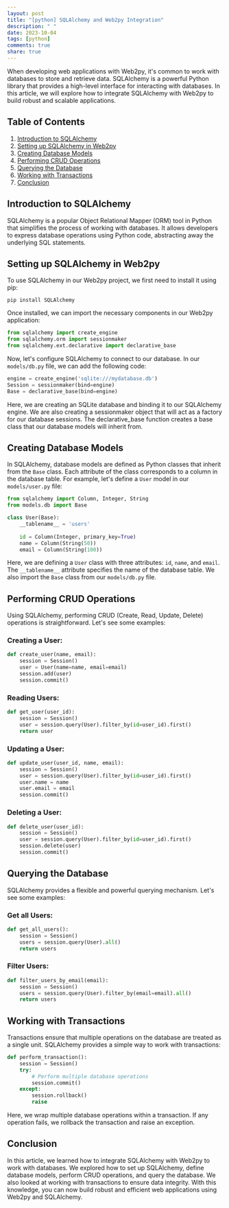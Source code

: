 ```yaml
---
layout: post
title: "[python] SQLAlchemy and Web2py Integration"
description: " "
date: 2023-10-04
tags: [python]
comments: true
share: true
---
```


When developing web applications with Web2py, it's common to work with databases to store and retrieve data. SQLAlchemy is a powerful Python library that provides a high-level interface for interacting with databases. In this article, we will explore how to integrate SQLAlchemy with Web2py to build robust and scalable applications.

## Table of Contents
1. [Introduction to SQLAlchemy](#introduction-to-sqlalchemy)
2. [Setting up SQLAlchemy in Web2py](#setting-up-sqlalchemy-in-web2py)
3. [Creating Database Models](#creating-database-models)
4. [Performing CRUD Operations](#performing-crud-operations)
5. [Querying the Database](#querying-the-database)
6. [Working with Transactions](#working-with-transactions)
7. [Conclusion](#conclusion)

## Introduction to SQLAlchemy

SQLAlchemy is a popular Object Relational Mapper (ORM) tool in Python that simplifies the process of working with databases. It allows developers to express database operations using Python code, abstracting away the underlying SQL statements.

## Setting up SQLAlchemy in Web2py

To use SQLAlchemy in our Web2py project, we first need to install it using pip:

```shell
pip install SQLAlchemy
```

Once installed, we can import the necessary components in our Web2py application:

```python
from sqlalchemy import create_engine
from sqlalchemy.orm import sessionmaker
from sqlalchemy.ext.declarative import declarative_base
```

Now, let's configure SQLAlchemy to connect to our database. In our `models/db.py` file, we can add the following code:

```python
engine = create_engine('sqlite:///mydatabase.db')
Session = sessionmaker(bind=engine)
Base = declarative_base(bind=engine)
```

Here, we are creating an SQLite database and binding it to our SQLAlchemy engine. We are also creating a sessionmaker object that will act as a factory for our database sessions. The declarative_base function creates a base class that our database models will inherit from.

## Creating Database Models

In SQLAlchemy, database models are defined as Python classes that inherit from the `Base` class. Each attribute of the class corresponds to a column in the database table. For example, let's define a `User` model in our `models/user.py` file:

```python
from sqlalchemy import Column, Integer, String
from models.db import Base

class User(Base):
    __tablename__ = 'users'
    
    id = Column(Integer, primary_key=True)
    name = Column(String(50))
    email = Column(String(100))
```

Here, we are defining a `User` class with three attributes: `id`, `name`, and `email`. The `__tablename__` attribute specifies the name of the database table. We also import the `Base` class from our `models/db.py` file.

## Performing CRUD Operations

Using SQLAlchemy, performing CRUD (Create, Read, Update, Delete) operations is straightforward. Let's see some examples:

### Creating a User:

```python
def create_user(name, email):
    session = Session()
    user = User(name=name, email=email)
    session.add(user)
    session.commit()
```

### Reading Users:

```python
def get_user(user_id):
    session = Session()
    user = session.query(User).filter_by(id=user_id).first()
    return user
```

### Updating a User:

```python
def update_user(user_id, name, email):
    session = Session()
    user = session.query(User).filter_by(id=user_id).first()
    user.name = name
    user.email = email
    session.commit()
```

### Deleting a User:

```python
def delete_user(user_id):
    session = Session()
    user = session.query(User).filter_by(id=user_id).first()
    session.delete(user)
    session.commit()
```

## Querying the Database

SQLAlchemy provides a flexible and powerful querying mechanism. Let's see some examples:

### Get all Users:

```python
def get_all_users():
    session = Session()
    users = session.query(User).all()
    return users
```

### Filter Users:

```python
def filter_users_by_email(email):
    session = Session()
    users = session.query(User).filter_by(email=email).all()
    return users
```

## Working with Transactions

Transactions ensure that multiple operations on the database are treated as a single unit. SQLAlchemy provides a simple way to work with transactions:

```python
def perform_transaction():
    session = Session()
    try:
        # Perform multiple database operations
        session.commit()
    except:
        session.rollback()
        raise
```

Here, we wrap multiple database operations within a transaction. If any operation fails, we rollback the transaction and raise an exception.

## Conclusion

In this article, we learned how to integrate SQLAlchemy with Web2py to work with databases. We explored how to set up SQLAlchemy, define database models, perform CRUD operations, and query the database. We also looked at working with transactions to ensure data integrity. With this knowledge, you can now build robust and efficient web applications using Web2py and SQLAlchemy.